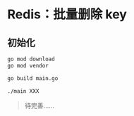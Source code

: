 # Redis：批量删除 key

## 初始化

```bash
go mod download
go mod vendor

go build main.go

./main XXX
```

> 待完善……